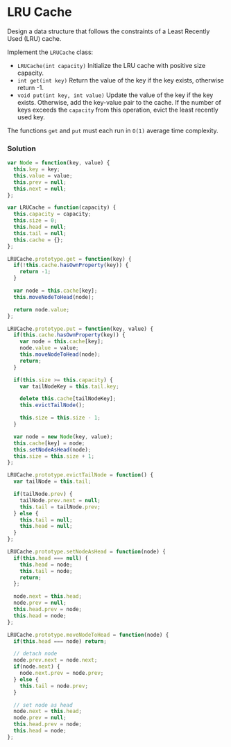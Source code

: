 # LRU Cache
Design a data structure that follows the constraints of a Least Recently Used (LRU) cache.

Implement the `LRUCache` class:
- `LRUCache(int capacity)` Initialize the LRU cache with positive size capacity.
- `int get(int key)` Return the value of the key if the key exists, otherwise return -1.
- `void put(int key, int value)` Update the value of the key if the key exists. Otherwise, add the key-value pair to the cache. If the number of keys exceeds the `capacity` from this operation, evict the least recently used key.

The functions `get` and `put` must each run in `O(1)` average time complexity.

### Solution
```javascript
var Node = function(key, value) {
  this.key = key;
  this.value = value;
  this.prev = null;
  this.next = null;
};

var LRUCache = function(capacity) {
  this.capacity = capacity;
  this.size = 0;
  this.head = null;
  this.tail = null;
  this.cache = {};
};

LRUCache.prototype.get = function(key) {
  if(!this.cache.hasOwnProperty(key)) {
    return -1;
  }

  var node = this.cache[key];
  this.moveNodeToHead(node);

  return node.value;
};

LRUCache.prototype.put = function(key, value) {
  if(this.cache.hasOwnProperty(key)) {
    var node = this.cache[key];
    node.value = value;
    this.moveNodeToHead(node);
    return;
  }

  if(this.size >= this.capacity) {
    var tailNodeKey = this.tail.key;

    delete this.cache[tailNodeKey];
    this.evictTailNode();

    this.size = this.size - 1;
  }

  var node = new Node(key, value);
  this.cache[key] = node;
  this.setNodeAsHead(node);
  this.size = this.size + 1;
};

LRUCache.prototype.evictTailNode = function() {
  var tailNode = this.tail;

  if(tailNode.prev) {
    tailNode.prev.next = null;
    this.tail = tailNode.prev;
  } else {
    this.tail = null;
    this.head = null;
  }
};

LRUCache.prototype.setNodeAsHead = function(node) {
  if(this.head === null) {
    this.head = node;
    this.tail = node;
    return;
  };

  node.next = this.head;
  node.prev = null;
  this.head.prev = node;
  this.head = node;
};

LRUCache.prototype.moveNodeToHead = function(node) {
  if(this.head === node) return;

  // detach node
  node.prev.next = node.next;
  if(node.next) {
    node.next.prev = node.prev;
  } else {
    this.tail = node.prev;
  }

  // set node as head
  node.next = this.head;
  node.prev = null;
  this.head.prev = node;
  this.head = node;
};
```